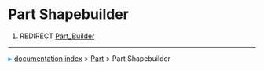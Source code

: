 # Part Shapebuilder
1.  REDIRECT [Part_Builder](Part_Builder.md)



---
![](images/Right_arrow.png) [documentation index](../README.md) > [Part](Part_Workbench.md) > Part Shapebuilder
